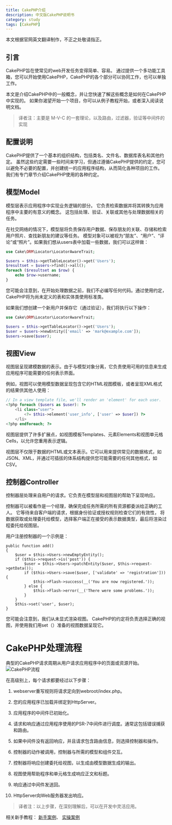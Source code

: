 ```yaml
---
title: CakePHP介绍
description: 中文版CakePHP说明书
category: study
tags: [CakePHP]
---
```


本文根据官网英文翻译制作，不正之处敬请指正。

## 引言

CakePHP旨在使常见的web开发任务变得简单、容易。
通过提供一个多功能工具箱，您可以开始使用CakePHP，CakePHP的各个部分可以协同工作，也可以单独工作。

本文是介绍CakePHP中的一般概念，并让您快速了解这些概念是如何在CakePHP中实现的。
如果你渴望开始一个项目，你可以从例子教程开始，或者深入阅读说明文档。

> 译者注：主要是 M-V-C 的一套理论，以及路由，过滤器，验证等中间件的实现

## 配置说明

CakePHP提供了一个基本的组织结构，包括类名、文件名、数据库表名和其他约定。
虽然这些约定需要一些时间来学习，但通过遵循CakePHP提供的约定，您可以避免不必要的配置，并创建统一的应用程序结构，从而简化各种项目的工作。
我们有专门章节介绍CakePHP使用的各种约定。

## 模型Model

模型层表示应用程序中实现业务逻辑的部分。
它负责检索数据并将其转换为应用程序中主要的有意义的概念。
这包括处理、验证、关联或其他与处理数据相关的任务。

在社交网络的情况下，模型层将负责保存用户数据、保存朋友的关联、存储和检索用户照片、查找新朋友的建议等任务。
模型对象可以被视为“朋友”、“用户”、“评论”或“照片”。如果我们想从users表中加载一些数据，我们可以这样做：

```php
use Cake\ORM\Locator\LocatorAwareTrait;

$users = $this->getTableLocator()->get('Users');
$resultset = $users->find()->all();
foreach ($resultset as $row) {
    echo $row->username;
}
```

您可能会注意到，在开始处理数据之前，我们不必编写任何代码。通过使用约定，CakePHP将为尚未定义的表和实体类使用标准类。

如果我们想创建一个新用户并保存它（通过验证），我们将执行以下操作：

```php
use Cake\ORM\Locator\LocatorAwareTrait;

$users = $this->getTableLocator()->get('Users');
$user = $users->newEntity(['email' => 'mark@example.com']);
$users->save($user);
```

## 视图View

视图层呈现建模数据的表示。由于与模型对象分离，它负责使用可用的信息来生成应用程序可能需要的任何表示界面。

例如，视图可以使用模型数据呈现包含它的HTML视图模板，或者呈现XML格式的结果供其他人使用：

```php
// In a view template file, we'll render an 'element' for each user.
<?php foreach ($users as $user): ?>
    <li class="user">
        <?= $this->element('user_info', ['user' => $user]) ?>
    </li>
<?php endforeach; ?>
```

视图层提供了许多扩展点，如视图模板Templates、元素Elements和视图单元格Cells，以允许您重用表示逻辑。

视图层不仅限于数据的HTML或文本表示。它可以用来提供常见的数据格式，如JSON、XML，并通过可插拔的体系结构提供您可能需要的任何其他格式，如CSV。

## 控制器Controller

控制器层处理来自用户的请求。它负责在模型层和视图层的帮助下呈现响应。

控制器可以被看作是一个经理，确保完成任务所需的所有资源都委派给正确的工人。
它等待来自客户端的请求，根据身份验证或授权规则检查它们的有效性，
将数据获取或处理委托给模型，选择客户端正在接受的表示数据类型，最后将渲染过程委托给视图层。

用户注册控制器的一个示例是：

```
public function add()
{
    $user = $this->Users->newEmptyEntity();
    if ($this->request->is('post')) {
        $user = $this->Users->patchEntity($user, $this->request->getData());
        if ($this->Users->save($user, ['validate' => 'registration'])) {
            $this->Flash->success(__('You are now registered.'));
        } else {
            $this->Flash->error(__('There were some problems.'));
        }
    }
    $this->set('user', $user);
}
```

您可能会注意到，我们从未显式渲染视图。
CakePHP的约定将负责选择正确的视图，并使用我们用set（）准备的视图数据呈现它。

# CakePHP处理流程

典型的CakePHP请求周期从用户请求应用程序中的页面或资源开始。
![CakePHP流程](https://book.cakephp.org/4/en/_images/typical-cake-request.png)

在高级别上，每个请求都要经过以下步骤：

1. webserver重写规则将请求定向到webroot/index.php。

1. 您的应用程序已加载并绑定到HttpServer。

1. 应用程序的中间件已初始化。

1. 请求和响应通过应用程序使用的PSR-7中间件进行调度。通常这包括错误捕获和路由。

1. 如果中间件没有返回响应，并且请求包含路由信息，则选择控制器和操作。

1. 控制器的动作被调用，控制器与所需的模型和组件交互。

1. 控制器将响应创建委托给视图，以生成由模型数据生成的输出。

1. 视图使用帮助程序和单元格生成响应正文和标题。

1. 响应通过中间件发送回。

1. HttpServer向Web服务器发出响应。

> 译者注：以上步骤，在深刻理解后，可以在开发中灵活应用。

相关新手教程：
[新手案例](/)、
[实操案例](/)